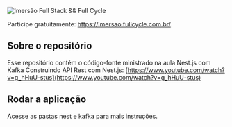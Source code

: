 ![Imersão Full Stack && Full Cycle](https://events-fullcycle.s3.amazonaws.com/events-fullcycle/static/site/img/grupo_4417.png)

Participe gratuitamente: https://imersao.fullcycle.com.br/

## Sobre o repositório
Esse repositório contém o código-fonte ministrado na aula Nest.js com Kafka Construindo API Rest com Nest.js: [https://www.youtube.com/watch?v=g_hHuU-stus](https://www.youtube.com/watch?v=g_hHuU-stus)

## Rodar a aplicação

Acesse as pastas nest e kafka para mais instruções.
